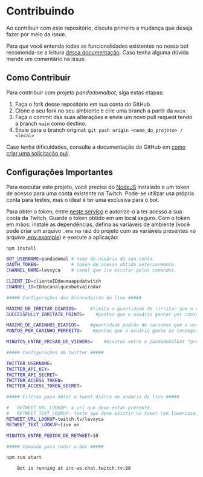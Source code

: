 # Contribuindo

Ao contribuir com este repositório, discuta primeiro a mudança que deseja fazer por meio da issue.

Para que você entenda todas as funcionalidades existentes no nosso bot recomenda-se a leitura [dessa documentação](https://levxyca.codes/pandadomalsite/). Caso tenha alguma dúvida mande um comentário na issue.

## Como Contribuir

Para contribuir com projeto _pandadomalbot_, siga estas etapas:

1. Faça o fork desse repositório em sua conta do GitHub.
2. Clone o seu fork no seu ambiente e crie uma branch a partir da `main`.
3. Faça o commit das suas alterações e envie um novo pull request tendo a branch `main` como destino.
4. Envie para o branch original: `git push origin <nome_do_projeto> / <local>`

Caso tenha dificuldades, consulte a documentação do GitHub em [como criar uma solicitação pull](https://help.github.com/en/github/collaborating-with-issues-and-pull-requests/creating-a-pull-request).

## Configurações Importantes

Para executar este projeto, você precisa do [NodeJS](https://nodejs.org/en/download/) instalado e um token de acesso para uma conta existente na Twitch. Pode-se utilizar usa própria conta para testes, mas o ideal é ter uma exclusiva para o bot.

Para obter o token, entre [neste serviço](https://twitchapps.com/tmi/) e autorize-o a ter acesso a sua conta da Twitch. Guarde o token obtido em um local seguro. Com o token em mãos: instale as dependências, defina as variáveis de ambiente (você pode criar um arquivo `.env` na raiz do projeto com as variáveis presentes no arquivo [.env.example](.env.example)) e execute a aplicação:

```sh
npm install

BOT_USERNAME=pandadomal # nome de usuário da sua conta.
OAUTH_TOKEN=            # token de acesso obtido anteriormente.
CHANNEL_NAME=levxyca    # canal que irá escutar pelos comandos.

CLIENT_ID=clienteIDdeumaappdatwitch
CHANNEL_ID=IDdocanalqueobotvairodar

##### Configurações das brincadeiras da live #####

MAXIMO_DE_IRRITAR_DIARIOS=     #limita a quantidade de !irritar que o usuário pode usar por dia.
SUCCESSFULLY_IRRITATE_POINTS=    #pontos que o usuário ganhar por conseguir irritar o pandadomalbot.

MAXIMO_DE_CARINHOS_DIARIOS=    #quantidade padrão de carinhos que o usuário tem por dia.
PONTOS_POR_CARINHO_PERFEITO=    #pontos que o usuário ganha ao conseguir um carinho perfeito.

MINUTOS_ENTRE_PRISAO_DE_VIEWERS=    #minutos entre o pandadomalbot "prender" alguém do chat.

##### Configurações do twitter #####

TWITTER_USERNAME=
TWITTER_API_KEY=
TWITTER_API_SECRET=
TWITTER_ACCESS_TOKEN=
TWITTER_ACCESS_TOKEN_SECRET=

##### Filtros para obter o tweet diário de anúncio da live #####

#   RETWEET_URL_LOOKUP: a url que deve estar presente.
#   RETWEET_TEXT_LOOKUP: texto que deve existir no tweet (em lowercase).
RETWEET_URL_LOOKUP=twitch.tv/levxyca
RETWEET_TEXT_LOOKUP=live on

MINUTOS_ENTRE_PEDIDO_DE_RETWEET=10

##### Comando para rodar o bot #####

npm run start

    Bot is running at irc-ws.chat.twitch.tv:80
```
